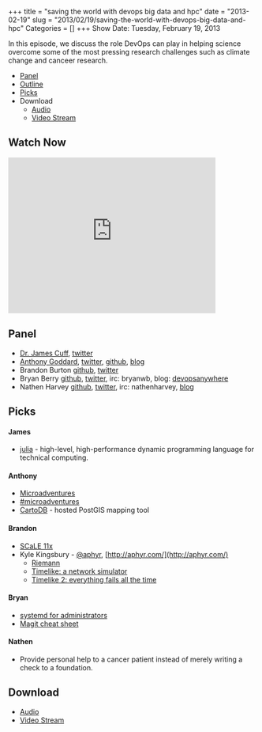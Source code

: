 +++
title = "saving the world with devops big data and hpc"
date = "2013-02-19"
slug = "2013/02/19/saving-the-world-with-devops-big-data-and-hpc"
Categories = []
+++
Show Date:  Tuesday, February 19, 2013

In this episode, we discuss the role DevOps can play in helping science overcome some of the most pressing research challenges such as climate change and canceer research.

* [Panel](http://foodfightshow.org/2013/02/saving-the-world-with-devops-big-data-and-hpc.html#panel)
* [Outline](http://foodfightshow.org/2013/02/saving-the-world-with-devops-big-data-and-hpc.html#outline)
* [Picks](http://foodfightshow.org/2013/02/saving-the-world-with-devops-big-data-and-hpc.html#picks)
* Download
  * [Audio](http://traffic.libsyn.com/foodfight/Food-Fight-Show-41-saving-the-world-with-devops.mp3)
  * [Video Stream](http://www.youtube.com/watch?v=pJ4ahwABPRs)

Watch Now
---------

<iframe width="420" height="315" src="http://www.youtube.com/embed/pJ4ahwABPRs" frameborder="0" allowfullscreen></iframe>

<!-- more -->

Panel<a name="panel"></a>
-----
* [Dr. James Cuff](http://blog.jcuff.net/), [twitter](https://twitter.com/jamesdotcuff)
* [Anthony Goddard](http://anthonygoddard.com), [twitter](https://twitter.com/anthonygoddard), [github](https://github.com/agoddard), [blog](http://ops.anthonygoddard.com)
* Brandon Burton [github](http://github.com/solarce), [twitter](https://twitter.com/solarce)
* Bryan Berry [github](http://github.com/bryanwb), [twitter](http://twitter.com/bryanwb), irc: bryanwb, blog: [devopsanywhere](http://devopsanywhere.blogspot.com)
* Nathen Harvey [github](http://github.com/nathenharvey), [twitter](http://twitter.com/nathenharvey), irc: nathenharvey, [blog](http://nathenharvey.com)

Picks<a name="picks"></a>
----

#### James

* [julia](http://julialang.org/) - high-level, high-performance dynamic programming language for technical computing.

#### Anthony

* [Microadventures](http://www.alastairhumphreys.com/microadventures-2/)
* [#microadventures](https://twitter.com/search?q=%23microadventures)
* [CartoDB](http://cartodb.com/) - hosted PostGIS mapping tool

#### Brandon

* [SCaLE 11x](http://www.socallinuxexpo.org/scale11x)
* Kyle Kingsbury - [@aphyr](https://twitter.com/aphyr), [http://aphyr.com/](http://aphyr.com/)
  * [Riemann](http://riemann.io/)
  * [Timelike: a network simulator](http://aphyr.com/posts/277-timelike-a-network-simulator)
  * [Timelike 2: everything fails all the time](http://aphyr.com/posts/278-timelike-2-everything-fails-all-the-time)

#### Bryan
* [systemd for administrators](http://blog.geeksinaction.org/tag/systemd/)
* [Magit cheat sheet](http://daemianmack.com/magit-cheatsheet.html)


#### Nathen

* Provide personal help to a cancer patient instead of merely writing a check to a foundation.

Download
-------
  * [Audio](http://traffic.libsyn.com/foodfight/Food-Fight-Show-41-saving-the-world-with-devops.mp3)
  * [Video Stream](http://www.youtube.com/watch?v=pJ4ahwABPRs)
 
